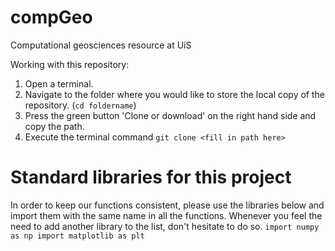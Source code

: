 # compGeo
Computational geosciences resource at UiS



Working with this repository:
1. Open a terminal.
2. Navigate to the folder where you would like to store the local copy of the repository. (`cd foldername`)
3. Press the green button 'Clone or download' on the right hand side and copy the path.
4. Execute the terminal command `git clone <fill in path here>`






# Standard libraries for this project
In order to keep our functions consistent, please use the libraries below and import them with the same name in all the functions. Whenever you feel the need to add another library to the list, don't hesitate to do so.
`import numpy as np
import matplotlib as plt`


